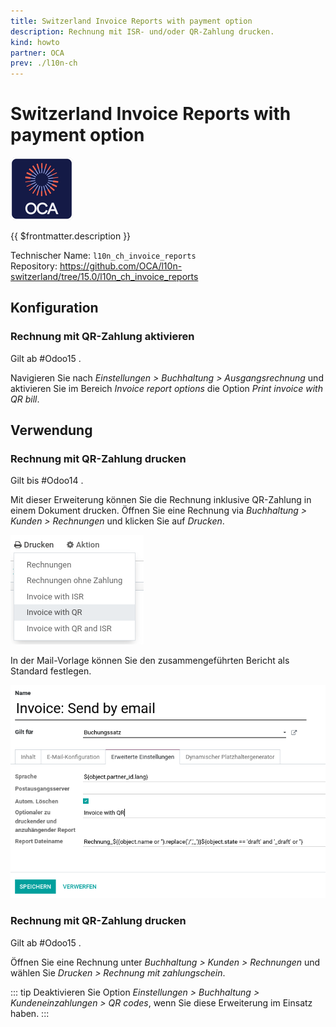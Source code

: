 ```yaml
---
title: Switzerland Invoice Reports with payment option
description: Rechnung mit ISR- und/oder QR-Zahlung drucken.
kind: howto
partner: OCA
prev: ./l10n-ch
---
```


# Switzerland Invoice Reports with payment option

![icon_oca_app](attachments/icon_oca_app.png)

{{ $frontmatter.description }}

Technischer Name: `l10n_ch_invoice_reports`\
Repository: <https://github.com/OCA/l10n-switzerland/tree/15.0/l10n_ch_invoice_reports>

## Konfiguration

### Rechnung mit QR-Zahlung aktivieren

Gilt ab #Odoo15 .

Navigieren Sie nach _Einstellungen > Buchhaltung > Ausgangsrechnung_ und aktivieren Sie im Bereich _Invoice report options_ die Option _Print invoice with QR bill_.

## Verwendung

### Rechnung mit QR-Zahlung drucken

Gilt bis #Odoo14 .

Mit dieser Erweiterung können Sie die Rechnung inklusive QR-Zahlung in einem Dokument drucken. Öffnen Sie eine Rechnung via _Buchhaltung > Kunden > Rechnungen_ und klicken Sie auf _Drucken_.

![](attachments/Switzerland%20Invoice%20Reports%20with%20payment%20option.png)

In der Mail-Vorlage können Sie den zusammengeführten Bericht als Standard festlegen.

![](attachments/Switzerland%20Invoice%20Reports%20with%20payment%20option%20mail.png)

### Rechnung mit QR-Zahlung drucken

Gilt ab #Odoo15 .

Öffnen Sie eine Rechnung unter _Buchhaltung > Kunden > Rechnungen_ und wählen Sie _Drucken > Rechnung mit zahlungschein_.

::: tip
Deaktivieren Sie Option _Einstellungen > Buchhaltung > Kundeneinzahlungen > QR codes_, wenn Sie diese Erweiterung im Einsatz haben.
:::
